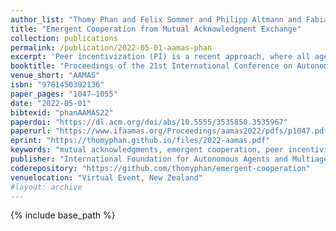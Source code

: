 ```yaml
---
author_list: "Thomy Phan and Felix Sommer and Philipp Altmann and Fabian Ritz and Lenz Belzner and Claudia Linnhoff-Popien"
title: "Emergent Cooperation from Mutual Acknowledgment Exchange"
collection: publications
permalink: /publication/2022-05-01-aamas-phan
excerpt: 'Peer incentivization (PI) is a recent approach, where all agents learn to reward or to penalize each other in a distributed fashion which often leads to emergent cooperation. Current PI mechanisms implicitly assume a flawless communication channel in order to exchange rewards. These rewards are directly integrated into the learning process without any chance to respond with feedback. Furthermore, most PI approaches rely on global information which limits scalability and applicability to real-world scenarios, where only local information is accessible. In this paper, we propose Mutual Acknowledgment Token Exchange (MATE), a PI approach defined by a two-phase communication protocol to mutually exchange acknowledgment tokens to shape individual rewards. Each agent evaluates the monotonic improvement of its individual situation in order to accept or reject acknowledgment requests from other agents. MATE is completely decentralized and only requires local communication and information. We evaluate MATE in three social dilemma domains. Our results show that MATE is able to achieve and maintain significantly higher levels of cooperation than previous PI approaches. In addition, we evaluate the robustness of MATE in more realistic scenarios, where agents can defect from the protocol and where communication failures can occur.'
booktitle: "Proceedings of the 21st International Conference on Autonomous Agents and MultiAgent Systems"
venue_short: "AAMAS"
isbn: "9781450392136"
paper_pages: "1047–1055"
date: "2022-05-01"
bibtexid: "phanAAMAS22"
paperdoi: "https://dl.acm.org/doi/abs/10.5555/3535850.3535967"
paperurl: "https://www.ifaamas.org/Proceedings/aamas2022/pdfs/p1047.pdf"
eprint: "https://thomyphan.github.io/files/2022-aamas.pdf"
keywords: "mutual acknowledgments, emergent cooperation, peer incentivization, reinforcement learning, multi-agent learning"
publisher: "International Foundation for Autonomous Agents and Multiagent Systems"
coderepository: "https://github.com/thomyphan/emergent-cooperation"
venuelocation: "Virtual Event, New Zealand"
#layout: archive
---
```


{% include base_path %}

